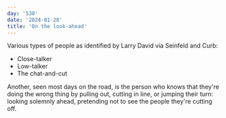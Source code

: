 ```yaml
---
day: '530'
date: '2024-01-28'
title: 'On the look-ahead'
---
```


Various types of people as identified by Larry David via Seinfeld and Curb:

- Close-talker
- Low-talker
- The chat-and-cut

Another, seen most days on the road, is the person who knows that they're doing the wrong thing by pulling out, cutting in line, or jumping their turn: looking solemnly ahead, pretending not to see the people they're cutting off.
